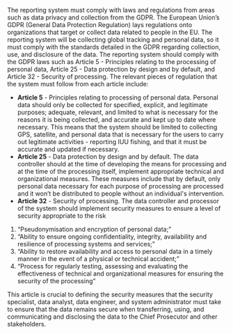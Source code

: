 The reporting system must comply with laws and regulations from areas such as data privacy and collection from the GDPR. The European Union’s GDPR (General Data Protection Regulation) lays regulations onto organizations that target or collect data related to people in the EU. The reporting system will be collecting global tracking and personal data, so it must comply with the standards detailed in the GDPR regarding collection, use, and disclosure of the data. 
The reporting system should comply with the GDPR laws such as Article 5 - Principles relating to the processing of personal data, Article 25 - Data protection by design and by default, and Article 32 - Security of processing. The relevant pieces of regulation that the system must follow from each article include: 
- **Article 5** - Principles relating to processing of personal data. Personal data should only be collected for specified, explicit, and legitimate purposes; adequate, relevant, and limited to what is necessary for the reasons it is being collected, and accurate and kept up to date where necessary. This means that the system should be limited to collecting GPS, satellite, and personal data that is necessary for the users to carry out legitimate activities - reporting IUU fishing, and that it must be accurate and updated if necessary. 
- **Article 25** - Data protection by design and by default. The data controller should at the time of developing the means for processing and at the time of the processing itself, implement appropriate technical and organizational measures. These measures include that by default, only personal data necessary for each purpose of processing are processed and it won’t be distributed to people without an individual's intervention. 
- **Article 32** - Security of processing. The data controller and processor of the system should implement security measures to ensure a level of security appropriate to the risk
1. “Pseudonymisation and encryption of personal data;”
1. “Ability to ensure ongoing confidentiality, integrity, availability and resilience of processing systems and services;” 
1. “Ability to restore availability and access to personal data in a timely manner in the event of a physical or technical accident;”
4. “Process for regularly testing, assessing and evaluating the effectiveness of technical and organizational measures for ensuring the security of the processing” 

This article is crucial to defining the security measures that the security specialist, data analyst, data engineer, and system administrator must take to ensure that the data remains secure when transferring, using, and communicating and disclosing the data to the Chief Prosecutor and other stakeholders. 
